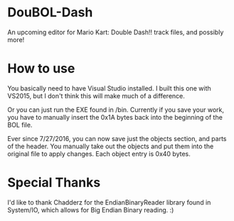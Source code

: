 # DouBOL-Dash
An upcoming editor for Mario Kart: Double Dash!! track files, and possibly more!

# How to use
You basically need to have Visual Studio installed. I built this one with VS2015, but I don't think this will make much of a difference.

Or you can just run the EXE found in /bin. Currently if you save your work, you have to manually insert the 0x1A bytes back into the beginning of the BOL file.

Ever since 7/27/2016, you can now save just the objects section, and parts of the header. You manually take out the objects and put them into the original file to apply changes. Each object entry is 0x40 bytes.

# Special Thanks
I'd like to thank Chadderz for the EndianBinaryReader library found in System/IO, which allows for Big Endian Binary reading. :)